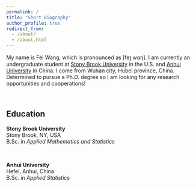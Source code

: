 ```yaml
---
permalink: /
title: "Short Biography"
author_profile: true
redirect_from: 
  - /about/
  - /about.html
---
```


My name is Fei Wang, which is pronounced as \[feɪ̯ wɑŋ\]. I am currently an undergraduate student at [Stony Brook University](https://www.stonybrook.edu) in the U.S. and [Anhui University](https://www.ahu.edu.cn) in China. I come from Wuhan city, Hubei province, China. Determined to pursue a Ph.D. degree so I am looking for any research opportunities and cooperations!

<br>
            
## Education
**Stony Brook University**<br>
Stony Brook, NY, USA<br>
B.Sc. in *Applied Mathematics and Statistics*

<br>

**Anhui University**<br>
Hefei, Anhui, China<br>
B.Sc. in *Applied Statistics*
